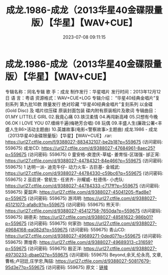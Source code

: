 ﻿---
title: 成龙.1986-成龙（2013华星40金碟限量版）【华星】【WAV+CUE】
date: 2023-07-08 09:11:15
categories: WAV车载音乐、镜像
tags: 华语中文
---
# 成龙.1986-成龙（2013华星40金碟限量版）【华星】【WAV+CUE】

专辑名称：同名专辑
歌 手：成龙
制作发行：华星唱片
发行时间：2013年12月12日
语 言：粤语
资源格式：WAV+CUE+LOG
专辑介绍：
“华星40经典金唱片”复刻系列 第九批10款
限量发行 绝对珍藏
“华星40经典金唱片”复刻系列
以金碟 (Gold Disc) 及 唱片纹压碟
原装封面包装 碟内附有原装相片及歌词
专辑曲目：
01.MY LITTELE GIRL
02.我竟心痛
03.铁汉柔情
04.再闯新高峰
05.只想有今晚
06.OK I LOVE YOU
07.缠绵千遍(梅艳芳合唱)
08 玩偶
09.丰盛人生(廉政公署<丰盛人生86>活动主题曲)
10.英雄故事(电影<警察故事>主题曲)
成龙.1986 - 成龙（2013华星40金碟限量版）【华星】【WAV+CUE】.rar: https://url27.ctfile.com/f/9388027-883432107-be2b18?p=559675
(访问密码: 559675)
成龙CD: https://url27.ctfile.com/d/9388027-47684961-8aec25?p=559675
(访问密码: 559675)
0 童安格-庾澄庆-草蜢- 姜育恒-区瑞强- 邰正宵: https://url27.ctfile.com/d/9388027-44784321-84e466?p=559675
(访问密码: 559675)
1 达明一派- 迪克牛仔- 动力火车- 古巨基- 金城武: https://url27.ctfile.com/d/9388027-44784330-c59bc6?p=559675
(访问密码: 559675)
2 巫启贤- 曾航生- 任贤齐- 孙耀威- 杜德伟- 小虎队: https://url27.ctfile.com/d/9388027-44784333-c717ff?p=559675
(访问密码: 559675)
夏韶声: https://url27.ctfile.com/d/9388027-45041205-ffad8e?p=559675
(访问密码: 559675)
游鸿明: https://url27.ctfile.com/d/9388027-45121073-afa8c9?p=559675
(访问密码: 559675)
熊天平: https://url27.ctfile.com/d/9388027-45412758-7650da?p=559675
(访问密码: 559675)
胡德夫: https://url27.ctfile.com/d/9388027-48581622-986b01?p=559675
(访问密码: 559675)
何家劲: https://url27.ctfile.com/d/9388027-49684168-ea082d?p=559675
(访问密码: 559675)
青山CD: https://url27.ctfile.com/d/9388027-49689271-0ded07?p=559675
(访问密码: 559675)
萧煌奇: https://url27.ctfile.com/d/9388027-49689313-c31659?p=559675
(访问密码: 559675)
殷正洋: https://url27.ctfile.com/d/9388027-49730233-dbae02?p=559675
(访问密码: 559675)
Beyond,余天,伦永亮, 文章,曹格;卢冠廷,庄学忠,陶喆: https://url27.ctfile.com/d/9388027-50817679-95d3e7?p=559675
(访问密码: 559675)
原文：[链接](https://blog.sina.com.cn/s/blog_1647c7e76010312m5.html)